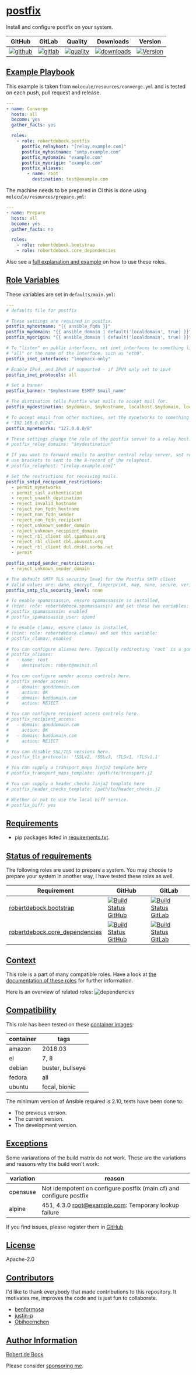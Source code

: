 # [postfix](#postfix)

Install and configure postfix on your system.

|GitHub|GitLab|Quality|Downloads|Version|
|------|------|-------|---------|-------|
|[![github](https://github.com/robertdebock/ansible-role-postfix/workflows/Ansible%20Molecule/badge.svg)](https://github.com/robertdebock/ansible-role-postfix/actions)|[![gitlab](https://gitlab.com/robertdebock/ansible-role-postfix/badges/master/pipeline.svg)](https://gitlab.com/robertdebock/ansible-role-postfix)|[![quality](https://img.shields.io/ansible/quality/22976)](https://galaxy.ansible.com/robertdebock/postfix)|[![downloads](https://img.shields.io/ansible/role/d/22976)](https://galaxy.ansible.com/robertdebock/postfix)|[![Version](https://img.shields.io/github/release/robertdebock/ansible-role-postfix.svg)](https://github.com/robertdebock/ansible-role-postfix/releases/)|

## [Example Playbook](#example-playbook)

This example is taken from `molecule/resources/converge.yml` and is tested on each push, pull request and release.
```yaml
---
- name: Converge
  hosts: all
  become: yes
  gather_facts: yes

  roles:
    - role: robertdebock.postfix
      postfix_relayhost: "[relay.example.com]"
      postfix_myhostname: "smtp.example.com"
      postfix_mydomain: "example.com"
      postfix_myorigin: "example.com"
      postfix_aliases:
        - name: root
          destination: test@example.com
```

The machine needs to be prepared in CI this is done using `molecule/resources/prepare.yml`:
```yaml
---
- name: Prepare
  hosts: all
  become: yes
  gather_facts: no

  roles:
    - role: robertdebock.bootstrap
    - role: robertdebock.core_dependencies
```

Also see a [full explanation and example](https://robertdebock.nl/how-to-use-these-roles.html) on how to use these roles.

## [Role Variables](#role-variables)

These variables are set in `defaults/main.yml`:
```yaml
---
# defaults file for postfix

# These settings are required in postfix.
postfix_myhostname: "{{ ansible_fqdn }}"
postfix_mydomain: "{{ ansible_domain | default('localdomain', true) }}"
postfix_myorigin: "{{ ansible_domain | default('localdomain', true) }}"

# To "listen" on public interfaces, set inet_interfaces to something like
# "all" or the name of the interface, such as "eth0".
postfix_inet_interfaces: "loopback-only"

# Enable IPv4, and IPv6 if supported - if IPV4 only set to ipv4
postfix_inet_protocols: all

# Set a banner
postfix_banner: "$myhostname ESMTP $mail_name"

# The distination tells Postfix what mails to accept mail for.
postfix_mydestination: $mydomain, $myhostname, localhost.$mydomain, localhost

# To accept email from other machines, set the mynetworks to something like
# "192.168.0.0/24".
postfix_mynetworks: "127.0.0.0/8"

# These settings change the role of the postfix server to a relay host.
# postfix_relay_domains: "$mydestination"

# If you want to forward emails to another central relay server, set relayhost.
# use brackets to sent to the A-record of the relayhost.
# postfix_relayhost: "[relay.example.com]"

# Set the restrictions for receiving mails.
postfix_smtpd_recipient_restrictions:
  - permit_mynetworks
  - permit_sasl_authenticated
  - reject_unauth_destination
  - reject_invalid_hostname
  - reject_non_fqdn_hostname
  - reject_non_fqdn_sender
  - reject_non_fqdn_recipient
  - reject_unknown_sender_domain
  - reject_unknown_recipient_domain
  - reject_rbl_client sbl.spamhaus.org
  - reject_rbl_client cbl.abuseat.org
  - reject_rbl_client dul.dnsbl.sorbs.net
  - permit

postfix_smtpd_sender_restrictions:
  - reject_unknown_sender_domain

# The default SMTP TLS security level for the Postfix SMTP client
# Valid values are: dane, encrypt, fingerprint, may, none, secure, verify
postfix_smtp_tls_security_level: none

# To enable spamassassin, ensure spamassassin is installed,
# (hint: role: robertdebock.spamassassin) and set these two variables:
# postfix_spamassassin: enabled
# postfix_spamassassin_user: spamd

# To enable clamav, ensure clamav is installed,
# (hint: role: robertdebock.clamav) and set this variable:
# postfix_clamav: enabled

# You can configure aliases here. Typically redirecting `root` is a good plan.
# postfix_aliases:
#   - name: root
#     destination: robert@meinit.nl

# You can configure sender access controls here.
# postfix_sender_access:
#   - domain: gooddomain.com
#     action: OK
#   - domain: baddomain.com
#     action: REJECT

# You can configure recipient access controls here.
# postfix_recipient_access:
#   - domain: gooddomain.com
#     action: OK
#   - domain: baddomain.com
#     action: REJECT

# You can disable SSL/TLS versions here.
# postfix_tls_protocols: '!SSLv2, !SSLv3, !TLSv1, !TLSv1.1'

# You can supply a transport_maps Jinja2 template here
# postfix_transport_maps_template: /path/to/transport.j2

# You can supply a header_checks Jinja2 template here
# postfix_header_checks_template: /path/to/header_checks.j2

# Whether or not to use the local biff service.
# postfix_biff: yes
```

## [Requirements](#requirements)

- pip packages listed in [requirements.txt](https://github.com/robertdebock/ansible-role-postfix/blob/master/requirements.txt).

## [Status of requirements](#status-of-requirements)

The following roles are used to prepare a system. You may choose to prepare your system in another way, I have tested these roles as well.

| Requirement | GitHub | GitLab |
|-------------|--------|--------|
|[robertdebock.bootstrap](https://galaxy.ansible.com/robertdebock/bootstrap)|[![Build Status GitHub](https://github.com/robertdebock/ansible-role-bootstrap/workflows/Ansible%20Molecule/badge.svg)](https://github.com/robertdebock/ansible-role-bootstrap/actions)|[![Build Status GitLab ](https://gitlab.com/robertdebock/ansible-role-bootstrap/badges/master/pipeline.svg)](https://gitlab.com/robertdebock/ansible-role-bootstrap)|
|[robertdebock.core_dependencies](https://galaxy.ansible.com/robertdebock/core_dependencies)|[![Build Status GitHub](https://github.com/robertdebock/ansible-role-core_dependencies/workflows/Ansible%20Molecule/badge.svg)](https://github.com/robertdebock/ansible-role-core_dependencies/actions)|[![Build Status GitLab ](https://gitlab.com/robertdebock/ansible-role-core_dependencies/badges/master/pipeline.svg)](https://gitlab.com/robertdebock/ansible-role-core_dependencies)|

## [Context](#context)

This role is a part of many compatible roles. Have a look at [the documentation of these roles](https://robertdebock.nl/) for further information.

Here is an overview of related roles:
![dependencies](https://raw.githubusercontent.com/robertdebock/ansible-role-postfix/png/requirements.png "Dependencies")

## [Compatibility](#compatibility)

This role has been tested on these [container images](https://hub.docker.com/u/robertdebock):

|container|tags|
|---------|----|
|amazon|2018.03|
|el|7, 8|
|debian|buster, bullseye|
|fedora|all|
|ubuntu|focal, bionic|

The minimum version of Ansible required is 2.10, tests have been done to:

- The previous version.
- The current version.
- The development version.

## [Exceptions](#exceptions)

Some variarations of the build matrix do not work. These are the variations and reasons why the build won't work:

| variation                 | reason                 |
|---------------------------|------------------------|
| opensuse | Not idempotent on configure postfix (main.cf) and configure postfix |
| alpine | 451, 4.3.0 <root@example.com>: Temporary lookup failure |


If you find issues, please register them in [GitHub](https://github.com/robertdebock/ansible-role-postfix/issues)

## [License](#license)

Apache-2.0

## [Contributors](#contributors)

I'd like to thank everybody that made contributions to this repository. It motivates me, improves the code and is just fun to collaborate.

- [benformosa](https://github.com/benformosa)
- [justin-p](https://github.com/justin-p)
- [Obihoernchen](https://github.com/Obihoernchen)

## [Author Information](#author-information)

[Robert de Bock](https://robertdebock.nl/)

Please consider [sponsoring me](https://github.com/sponsors/robertdebock).
